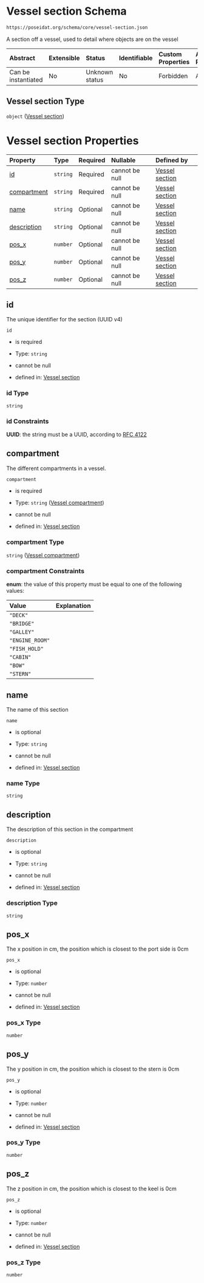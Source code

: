 # Vessel section Schema

```txt
https://poseidat.org/schema/core/vessel-section.json
```

A section off a vessel, used to detail where objects are on the vessel

| Abstract            | Extensible | Status         | Identifiable | Custom Properties | Additional Properties | Access Restrictions | Defined In                                                                     |
| :------------------ | :--------- | :------------- | :----------- | :---------------- | :-------------------- | :------------------ | :----------------------------------------------------------------------------- |
| Can be instantiated | No         | Unknown status | No           | Forbidden         | Allowed               | none                | [vessel-section.json](schemas/core/vessel-section.json "open original schema") |

## Vessel section Type

`object` ([Vessel section](vessel-section.md))

# Vessel section Properties

| Property                    | Type     | Required | Nullable       | Defined by                                                                                                                                           |
| :-------------------------- | :------- | :------- | :------------- | :--------------------------------------------------------------------------------------------------------------------------------------------------- |
| [id](#id)                   | `string` | Required | cannot be null | [Vessel section](vessel-section-properties-id.md "https://poseidat.org/schema/core/vessel-section.json#/properties/id")                              |
| [compartment](#compartment) | `string` | Required | cannot be null | [Vessel section](vessel-section-properties-vessel-compartment.md "https://poseidat.org/schema/enum/vessel-compartment.json#/properties/compartment") |
| [name](#name)               | `string` | Optional | cannot be null | [Vessel section](vessel-section-properties-name.md "https://poseidat.org/schema/core/vessel-section.json#/properties/name")                          |
| [description](#description) | `string` | Optional | cannot be null | [Vessel section](vessel-section-properties-description.md "https://poseidat.org/schema/core/vessel-section.json#/properties/description")            |
| [pos_x](#pos_x)             | `number` | Optional | cannot be null | [Vessel section](vessel-section-properties-pos_x.md "https://poseidat.org/schema/core/vessel-section.json#/properties/pos_x")                        |
| [pos_y](#pos_y)             | `number` | Optional | cannot be null | [Vessel section](vessel-section-properties-pos_y.md "https://poseidat.org/schema/core/vessel-section.json#/properties/pos_y")                        |
| [pos_z](#pos_z)             | `number` | Optional | cannot be null | [Vessel section](vessel-section-properties-pos_z.md "https://poseidat.org/schema/core/vessel-section.json#/properties/pos_z")                        |

## id

The unique identifier for the section (UUID v4)

`id`

*   is required

*   Type: `string`

*   cannot be null

*   defined in: [Vessel section](vessel-section-properties-id.md "https://poseidat.org/schema/core/vessel-section.json#/properties/id")

### id Type

`string`

### id Constraints

**UUID**: the string must be a UUID, according to [RFC 4122](https://tools.ietf.org/html/rfc4122 "check the specification")

## compartment

The different compartments in a vessel.

`compartment`

*   is required

*   Type: `string` ([Vessel compartment](vessel-section-properties-vessel-compartment.md))

*   cannot be null

*   defined in: [Vessel section](vessel-section-properties-vessel-compartment.md "https://poseidat.org/schema/enum/vessel-compartment.json#/properties/compartment")

### compartment Type

`string` ([Vessel compartment](vessel-section-properties-vessel-compartment.md))

### compartment Constraints

**enum**: the value of this property must be equal to one of the following values:

| Value           | Explanation |
| :-------------- | :---------- |
| `"DECK"`        |             |
| `"BRIDGE"`      |             |
| `"GALLEY"`      |             |
| `"ENGINE_ROOM"` |             |
| `"FISH_HOLD"`   |             |
| `"CABIN"`       |             |
| `"BOW"`         |             |
| `"STERN"`       |             |

## name

The name of this section

`name`

*   is optional

*   Type: `string`

*   cannot be null

*   defined in: [Vessel section](vessel-section-properties-name.md "https://poseidat.org/schema/core/vessel-section.json#/properties/name")

### name Type

`string`

## description

The description of this section in the compartment

`description`

*   is optional

*   Type: `string`

*   cannot be null

*   defined in: [Vessel section](vessel-section-properties-description.md "https://poseidat.org/schema/core/vessel-section.json#/properties/description")

### description Type

`string`

## pos_x

The x position in cm, the position which is closest to the port side is 0cm

`pos_x`

*   is optional

*   Type: `number`

*   cannot be null

*   defined in: [Vessel section](vessel-section-properties-pos_x.md "https://poseidat.org/schema/core/vessel-section.json#/properties/pos_x")

### pos_x Type

`number`

## pos_y

The y position in cm, the position which is closest to the stern is 0cm

`pos_y`

*   is optional

*   Type: `number`

*   cannot be null

*   defined in: [Vessel section](vessel-section-properties-pos_y.md "https://poseidat.org/schema/core/vessel-section.json#/properties/pos_y")

### pos_y Type

`number`

## pos_z

The z position in cm, the position which is closest to the keel is 0cm

`pos_z`

*   is optional

*   Type: `number`

*   cannot be null

*   defined in: [Vessel section](vessel-section-properties-pos_z.md "https://poseidat.org/schema/core/vessel-section.json#/properties/pos_z")

### pos_z Type

`number`
